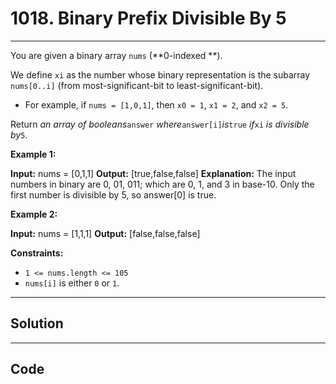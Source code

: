 # 1018. Binary Prefix Divisible By 5

---

You are given a binary array `nums` (**0-indexed **).

We define `xi` as the number whose binary representation is the subarray `nums[0..i]` (from most-significant-bit to least-significant-bit).

  * For example, if `nums = [1,0,1]`, then `x0 = 1`, `x1 = 2`, and `x2 = 5`.



Return _an array of booleans_`answer` _where_`answer[i]`_is_`true` _if_`xi` _is divisible by_`5`.

 

**Example 1:**


**Input:** nums = [0,1,1]
**Output:** [true,false,false]
**Explanation:** The input numbers in binary are 0, 01, 011; which are 0, 1, and 3 in base-10.
Only the first number is divisible by 5, so answer[0] is true.


**Example 2:**


**Input:** nums = [1,1,1]
**Output:** [false,false,false]


 

**Constraints:**

  * `1 <= nums.length <= 105`
  * `nums[i]` is either `0` or `1`.

---

## Solution



---

## Code
```python


```